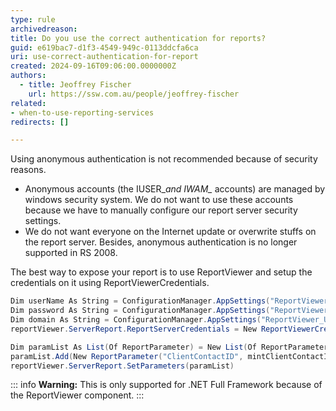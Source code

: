 ```yaml
---
type: rule
archivedreason:
title: Do you use the correct authentication for reports?
guid: e619bac7-d1f3-4549-949c-0113ddcfa6ca
uri: use-correct-authentication-for-report
created: 2024-09-16T09:06:00.0000000Z
authors: 
  - title: Jeoffrey Fischer
    url: https://ssw.com.au/people/jeoffrey-fischer
related:
- when-to-use-reporting-services
redirects: []

---
```


Using anonymous authentication is not recommended because of security reasons.

<!--endintro-->

* Anonymous accounts (the IUSER_*and IWAM_* accounts) are managed by windows security system. We do not want to use these accounts because we have to manually configure our report server security settings.
* We do not want everyone on the Internet update or overwrite stuffs on the report server. Besides, anonymous authentication is no longer supported in RS 2008.

The best way to expose your report is to use ReportViewer and setup the credentials on it using ReportViewerCredentials.

```csharp
Dim userName As String = ConfigurationManager.AppSettings("ReportViewer_UserName")
Dim password As String = ConfigurationManager.AppSettings("ReportViewer_Password")
Dim domain As String = ConfigurationManager.AppSettings("ReportViewer_UserDomain")
reportViewer.ServerReport.ReportServerCredentials = New ReportViewerCredential(userName, password, domain)

Dim paramList As List(Of ReportParameter) = New List(Of ReportParameter)
paramList.Add(New ReportParameter("ClientContactID", mintClientContactID, False))
reportViewer.ServerReport.SetParameters(paramList)
```

::: info
**Warning:** This is only supported for .NET Full Framework because of the ReportViewer component.
:::
